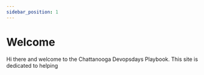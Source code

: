 ```yaml
---
sidebar_position: 1
---
```


# Welcome

Hi there and welcome to the Chattanooga Devopsdays Playbook. This site is dedicated to helping 